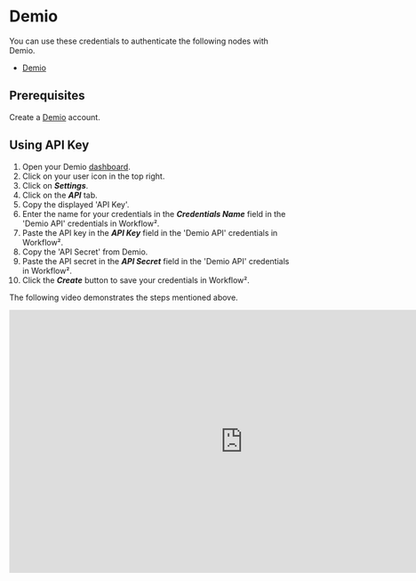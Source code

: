 # Demio

You can use these credentials to authenticate the following nodes with Demio.
- [Demio](/workflow/integrations/nodes/n8n-nodes-base.demio/)


## Prerequisites

Create a [Demio](https://demio.com/) account.

## Using API Key

1. Open your Demio [dashboard](https://my.demio.com/manage/dashboard).
2. Click on your user icon in the top right.
3. Click on ***Settings***.
4. Click on the ***API*** tab.
5. Copy the displayed 'API Key'.
6. Enter the name for your credentials in the ***Credentials Name*** field in the 'Demio API' credentials in Workflow².
7. Paste the API key in the ***API Key*** field in the 'Demio API' credentials in Workflow².
8. Copy the 'API Secret' from Demio.
9. Paste the API secret in the ***API Secret*** field in the 'Demio API' credentials in Workflow².
10. Click the ***Create*** button to save your credentials in Workflow².

The following video demonstrates the steps mentioned above.

<div class="video-container">
<iframe width="840" height="472.5" src="https://www.youtube.com/embed/qcl8mZAmK2I" frameborder="0" allow="accelerometer; autoplay; clipboard-write; encrypted-media; gyroscope; picture-in-picture" allowfullscreen></iframe>
</div>
